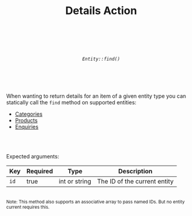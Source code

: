 <h1 align="center">
  <br />
  <br />
  Details Action
  <br />
  <br />
  <br />
</h1>

<h6 align="center">
  <br />
  <code>Entity::find()</code>
  <br />
  <br />
  <br />
  <br />
</h6>

When wanting to return details for an item of a given entity
type you can statically call the `find` method on supported entities:

* [Categories](../entities/categories.md)
* [Products](../entities/products.md)
* [Enquiries](../entities/enquiries.md)

<br />
<br />

Expected arguments:

| Key  | Required | Type          | Description                  |
|------|----------|---------------|------------------------------|
| `id` | true     | int or string | The ID of the current entity |

<br />
<sup>Note: This method also supports an associative array to pass named IDs. But no entity current requires this.</sup>

<br />
<br />
